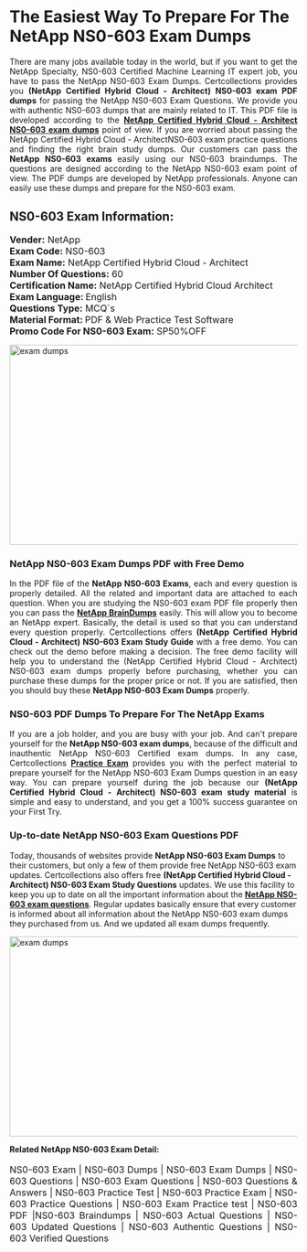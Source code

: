 <h1>The Easiest Way To Prepare For The NetApp NS0-603 Exam Dumps</h1> <p style="text-align:justify">There are many jobs available today in the world, but if you want to get the NetApp Specialty, NS0-603 Certified Machine Learning IT expert job, you have to pass the NetApp NS0-603 Exam Dumps. Certcollections provides you <strong>(NetApp Certified Hybrid Cloud - Architect) NS0-603 exam PDF dumps</strong> for passing the NetApp NS0-603 Exam Questions. We provide you with authentic NS0-603 dumps that are mainly related to IT. This PDF file is developed according to the <a href="https://www.certsofficial.com/netapp/ns0-603-questions"><strong>NetApp Certified Hybrid Cloud - Architect NS0-603 exam dumps</strong></a> point of view. If you are worried about passing the NetApp Certified Hybrid Cloud - ArchitectNS0-603 exam practice questions and finding the right brain study dumps. Our customers can pass the <strong>NetApp NS0-603 exams </strong>easily using our NS0-603 braindumps. The questions are designed according to the NetApp NS0-603 exam point of view. The PDF dumps are developed by NetApp professionals. Anyone can easily use these dumps and prepare for the NS0-603 exam.</p> <h2><strong>NS0-603 Exam Information:</strong></h2> <p><span style="font-size:16px"><strong>Vender:</strong> NetApp<br /> <strong>Exam Code:</strong> NS0-603<br /> <strong>Exam Name:</strong> NetApp Certified Hybrid Cloud - Architect<br /> <strong>Number Of Questions:</strong> 60<br /> <strong>Certification Name:</strong> NetApp Certified Hybrid Cloud Architect<br /> <strong>Exam Language: </strong>English<br /> <strong>Questions Type:</strong> MCQ`s<br /> <strong>Material Format: </strong>PDF & Web Practice Test Software<br /> <strong>Promo Code For NS0-603 Exam:</strong> SP50%OFF</span></p> <p><a href="https://www.certsofficial.com/netapp/ns0-603-questions" rel="no-follow"><img alt="exam dumps" src="https://www.certcollections.com/uploads/content/certsofficial.jpg" style="height:350px; width:750px" /></a></p> <h3><strong>NetApp NS0-603 Exam Dumps PDF with Free Demo</strong></h3> <p style="text-align:justify">In the PDF file of the <strong>NetApp NS0-603 Exams</strong>, each and every question is properly detailed. All the related and important data are attached to each question. When you are studying the NS0-603 exam PDF file properly then you can pass the <a href="https://www.certsofficial.com/netapp-dumps"><strong>NetApp BrainDumps</strong></a> easily. This will allow you to become an NetApp expert. Basically, the detail is used so that you can understand every question properly. Certcollections offers <strong>(NetApp Certified Hybrid Cloud - Architect) NS0-603 Exam Study Guide</strong> with a free demo. You can check out the demo before making a decision. The free demo facility will help you to understand the (NetApp Certified Hybrid Cloud - Architect) NS0-603 exam dumps properly before purchasing, whether you can purchase these dumps for the proper price or not. If you are satisfied, then you should buy these <strong>NetApp NS0-603 Exam Dumps</strong> properly.</p> <h3><strong>NS0-603 PDF Dumps To Prepare For The NetApp Exams</strong></h3> <p style="text-align:justify">If you are a job holder, and you are busy with your job. And can't prepare yourself for the <strong>NetApp NS0-603 exam dumps</strong>, because of the difficult and inauthentic NetApp NS0-603 Certified exam dumps. In any case, Certcollections <strong><a href="https://www.certsofficial.com/">Practice Exam</a></strong> provides you with the perfect material to prepare yourself for the NetApp NS0-603 Exam Dumps question in an easy way. You can prepare yourself during the job because our <strong>(NetApp Certified Hybrid Cloud - Architect) NS0-603 exam study material</strong> is simple and easy to understand, and you get a 100% success guarantee on your First Try.</p> <h3><strong>Up-to-date NetApp NS0-603 Exam Questions PDF</strong></h3> <p>Today, thousands of websites provide <strong>NetApp NS0-603 Exam Dumps</strong> to their customers, but only a few of them provide free NetApp NS0-603 exam updates. Certcollections also offers free <strong>(NetApp Certified Hybrid Cloud - Architect) NS0-603 Exam Study Questions</strong> updates. We use this facility to keep you up to date on all the important information about the <a href="https://www.certsofficial.com/netapp/ns0-603-questions"><strong>NetApp NS0-603 exam questions</strong></a>. Regular updates basically ensure that every customer is informed about all information about the NetApp NS0-603 exam dumps they purchased from us. And we updated all exam dumps frequently.</p> <p><a href="https://www.certsofficial.com/netapp/ns0-603-questions"><img alt="exam dumps " src="https://www.certcollections.com/uploads/content/certsofficial2.jpg" style="height:350px; width:750px" /></a></p> <p style="text-align:justify"><span style="font-size:14px"><strong>Related NetApp NS0-603 Exam Detail:</strong></span><br /> <br /> <span style="font-size:16px">NS0-603 Exam | NS0-603 Dumps | NS0-603 Exam Dumps | NS0-603 Questions | NS0-603 Exam Questions | NS0-603 Questions & Answers | NS0-603 Practice Test | NS0-603 Practice Exam | NS0-603 Practice Questions | NS0-603 Exam Practice test | NS0-603 PDF |NS0-603 Braindumps | NS0-603 Actual Questions | NS0-603 Updated Questions | NS0-603 Authentic Questions | NS0-603 Verified Questions</span></p>
